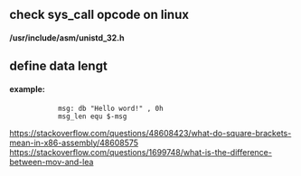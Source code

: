 
## check sys_call opcode on linux 
#### /usr/include/asm/unistd_32.h


## define data lengt 
#### example: 
                msg: db "Hello word!" , 0h 
                msg_len equ $-msg

https://stackoverflow.com/questions/48608423/what-do-square-brackets-mean-in-x86-assembly/48608575
https://stackoverflow.com/questions/1699748/what-is-the-difference-between-mov-and-lea
